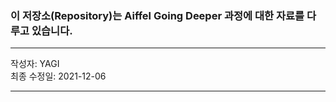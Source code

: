 ### 이 저장소(Repository)는 Aiffel Going Deeper 과정에 대한 자료를 다루고 있습니다.

***
작성자: YAGI<br>
최종 수정일: 2021-12-06
***
